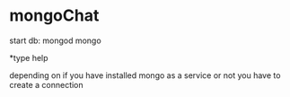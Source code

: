 # mongoChat
start db:
mongod
mongo


*type help 

depending on if you have installed mongo as a service or not you have to create a connection
